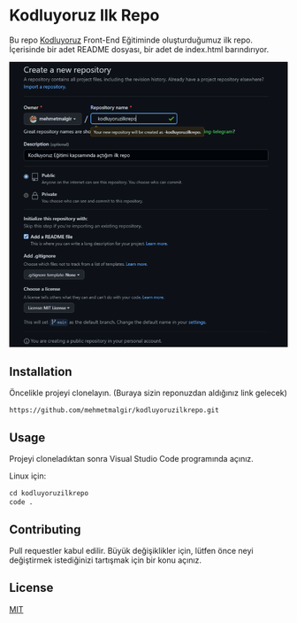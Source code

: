 # Kodluyoruz Ilk Repo
Bu repo [Kodluyoruz](https://kodluyoruz.org/tr/kodluyoruz/) Front-End Eğitiminde oluşturduğumuz ilk repo. İçerisinde bir adet README dosyası, bir adet de index.html barındırıyor.

![](https://github.com/mehmetmalgir/kodluyoruzilkrepo/blob/main/kodluyoruz.png)


## Installation
Öncelikle projeyi clonelayın. (Buraya sizin reponuzdan aldığınız link gelecek)
```
https://github.com/mehmetmalgir/kodluyoruzilkrepo.git
```


## Usage
Projeyi cloneladıktan sonra Visual Studio Code programında açınız.

Linux için:
```
cd kodluyoruzilkrepo
code .
```

## Contributing
Pull requestler kabul edilir. Büyük değişiklikler için, lütfen önce neyi değiştirmek istediğinizi tartışmak için bir konu açınız.

## License
[MIT](https://choosealicense.com/licenses/mit/)
